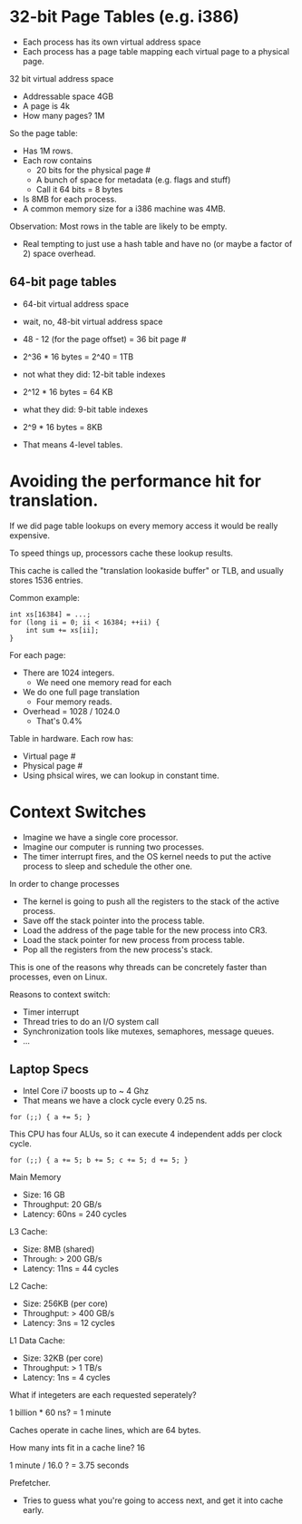 
# 32-bit Page Tables (e.g. i386)

 - Each process has its own virtual address space
 - Each process has a page table mapping each virtual
   page to a physical page.
   
32 bit virtual address space

 - Addressable space 4GB
 - A page is 4k
 - How many pages? 1M

So the page table:

 - Has 1M rows.
 - Each row contains
   - 20 bits for the physical page #
   - A bunch of space for metadata (e.g. flags and stuff)
   - Call it 64 bits = 8 bytes
 - Is 8MB for each process.
 - A common memory size for a i386 machine was 4MB.

Observation: Most rows in the table are likely to be empty.

 - Real tempting to just use a hash table and have no (or maybe
   a factor of 2) space overhead.


## 64-bit page tables

 - 64-bit virtual address space
 - wait, no, 48-bit virtual address space

 - 48 - 12 (for the page offset) = 36 bit page #
 - 2^36 * 16 bytes = 2^40 = 1TB
 
 - not what they did: 12-bit table indexes
 - 2^12 * 16 bytes = 64 KB
 
 - what they did: 9-bit table indexes
 - 2^9 * 16 bytes = 8KB
 - That means 4-level tables.
 
# Avoiding the performance hit for translation.

If we did page table lookups on every memory access
it would be really expensive.

To speed things up, processors cache these lookup results.

This cache is called the "translation lookaside buffer" or TLB, and usually
stores 1536 entries.

Common example:

```
int xs[16384] = ...;
for (long ii = 0; ii < 16384; ++ii) {
    int sum += xs[ii];
}
```

For each page:

 * There are 1024 integers.
   * We need one memory read for each
 * We do one full page translation
   * Four memory reads.
 * Overhead = 1028 / 1024.0
   * That's 0.4%

Table in hardware. Each row has:

 * Virtual page #
 * Physical page #
 * Using phsical wires, we can lookup
   in constant time.

# Context Switches

 - Imagine we have a single core processor.
 - Imagine our computer is running two processes.
 - The timer interrupt fires, and the OS kernel needs
   to put the active process to sleep and schedule the
   other one.

In order to change processes

 - The kernel is going to push all the registers to the stack
   of the active process.
 - Save off the stack pointer into the process table.
 - Load the address of the page table for the new process
   into CR3.
 - Load the stack pointer for new process from process table.
 - Pop all the registers from the new process's stack.

This is one of the reasons why threads can be concretely faster
than processes, even on Linux.

Reasons to context switch:

 * Timer interrupt
 * Thread tries to do an I/O system call
 * Synchronization tools like mutexes, semaphores, message queues. 
 * ... 


## Laptop Specs

 * Intel Core i7 boosts up to ~ 4 Ghz
 * That means we have a clock cycle every 0.25 ns.

```
for (;;) { a += 5; }
```

This CPU has four ALUs, so it can execute 4 independent
adds per clock cycle.

```
for (;;) { a += 5; b += 5; c += 5; d += 5; }
```

Main Memory

 * Size: 16 GB
 * Throughput: 20 GB/s
 * Latency: 60ns = 240 cycles
 
L3 Cache:

 * Size: 8MB (shared)
 * Through: > 200 GB/s
 * Latency: 11ns = 44 cycles
 
L2 Cache: 

 * Size: 256KB (per core)
 * Throughput: > 400 GB/s
 * Latency: 3ns = 12 cycles
 
L1 Data Cache:

 * Size: 32KB (per core)
 * Throughput: > 1 TB/s
 * Latency: 1ns = 4 cycles

What if integeters are each requested seperately?

1 billion * 60 ns?
 = 1 minute

Caches operate in cache lines, which are 64 bytes.

How many ints fit in a cache line? 16

1 minute / 16.0 ?
  = 3.75 seconds

Prefetcher.

 - Tries to guess what you're going to access next,
   and get it into cache early.














 
 
 
 
 
 
 
 





















   
 
 
 
 




















